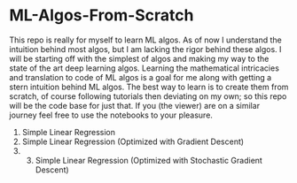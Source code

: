 # ML-Algos-From-Scratch
This repo is really for myself to learn ML algos. As of now I understand the intuition behind most algos, but I am lacking the rigor behind these algos. I will be starting off with the simplest of algos and making my way to the state of the art deep learning algos. Learning the mathematical intricacies and translation to code of ML algos is a goal for me along with getting a stern intuition behind ML algos. The best way to learn is to create them from scratch, of course following tutorials then deviating on my own; so this repo will be the code base for just that. If you (the viewer) are on a similar journey feel free to use the notebooks to your pleasure. 

1. Simple Linear Regression
2. Simple Linear Regression (Optimized with Gradient Descent)
3. 3. Simple Linear Regression (Optimized with Stochastic Gradient Descent)
